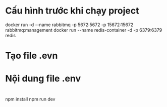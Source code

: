 # Cấu hình trước khi chạy project
docker run -d --name rabbitmq -p 5672:5672 -p 15672:15672 rabbitmq:management
docker run --name redis-container -d -p 6379:6379 redis
# Tạo file .evn
# Nội dung file .env
# 
npm install
npm run dev
